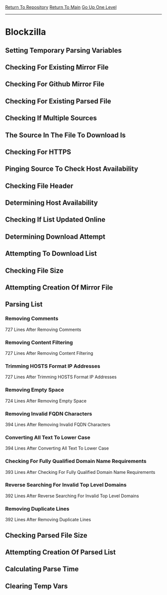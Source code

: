 [Return To Repository](https://github.com/deathbybandaid/piholeparser/)
[Return To Main](https://github.com/deathbybandaid/piholeparser/blob/master/RecentRunLogs/Mainlog.md)
[Go Up One Level](https://github.com/deathbybandaid/piholeparser/blob/master/RecentRunLogs/TopLevelScripts/30-Processing-Blacklists.md)
____________________________________
# Blockzilla
## Setting Temporary Parsing Variables
## Checking For Existing Mirror File
## Checking For Github Mirror File
## Checking For Existing Parsed File
## Checking If Multiple Sources
## The Source In The File To Download Is
## Checking For HTTPS
## Pinging Source To Check Host Availability
## Checking File Header
## Determining Host Availability
## Checking If List Updated Online
## Determining Download Attempt
## Attempting To Download List
## Checking File Size
## Attempting Creation Of Mirror File
## Parsing List
### Removing Comments
727 Lines After Removing Comments
### Removing Content Filtering
727 Lines After Removing Content Filtering
### Trimming HOSTS Format IP Addresses
727 Lines After Trimming HOSTS Format IP Addresses
### Removing Empty Space
724 Lines After Removing Empty Space
### Removing Invalid FQDN Characters
394 Lines After Removing Invalid FQDN Characters
### Converting All Text To Lower Case
394 Lines After Converting All Text To Lower Case
### Checking For Fully Qualified Domain Name Requirements
393 Lines After Checking For Fully Qualified Domain Name Requirements
### Reverse Searching For Invalid Top Level Domains
392 Lines After Reverse Searching For Invalid Top Level Domains
### Removing Duplicate Lines
392 Lines After Removing Duplicate Lines
## Checking Parsed File Size
## Attempting Creation Of Parsed List
## Calculating Parse Time
## Clearing Temp Vars
